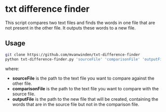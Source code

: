 # txt difference finder
This script compares two text files and finds the words in one file that are not present in the other file. It outputs these words to a new file.

## Usage
```bash
git clone https://github.com/mvanwinden/txt-difference-finder
python txt-difference-finder.py 'sourceFile' 'comparisonFile' 'outputFile'
```

where:

* **sourceFile** is the path to the text file you want to compare against the other file.
* **comparisonFile** is the path to the text file you want to compare with the source file.
* **outputFile** is the path to the new file that will be created, containing the words that are in the source file but not in the comparison file.
